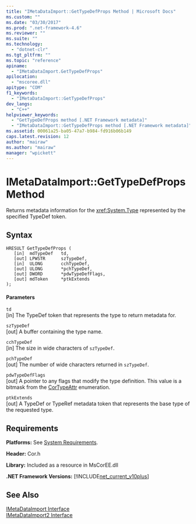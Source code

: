 ```yaml
---
title: "IMetaDataImport::GetTypeDefProps Method | Microsoft Docs"
ms.custom: ""
ms.date: "03/30/2017"
ms.prod: ".net-framework-4.6"
ms.reviewer: ""
ms.suite: ""
ms.technology: 
  - "dotnet-clr"
ms.tgt_pltfrm: ""
ms.topic: "reference"
apiname: 
  - "IMetaDataImport.GetTypeDefProps"
apilocation: 
  - "mscoree.dll"
apitype: "COM"
f1_keywords: 
  - "IMetaDataImport::GetTypeDefProps"
dev_langs: 
  - "C++"
helpviewer_keywords: 
  - "GetTypeDefProps method [.NET Framework metadata]"
  - "IMetaDataImport::GetTypeDefProps method [.NET Framework metadata]"
ms.assetid: 00061a25-ba05-47a7-b984-fd916b06b149
caps.latest.revision: 12
author: "mairaw"
ms.author: "mairaw"
manager: "wpickett"
---
```

# IMetaDataImport::GetTypeDefProps Method
Returns metadata information for the <xref:System.Type> represented by the specified TypeDef token.  
  
## Syntax  
  
```  
HRESULT GetTypeDefProps (  
   [in]  mdTypeDef   td,  
   [out] LPWSTR      szTypeDef,  
   [in]  ULONG       cchTypeDef,  
   [out] ULONG       *pchTypeDef,  
   [out] DWORD       *pdwTypeDefFlags,  
   [out] mdToken     *ptkExtends  
);  
```  
  
#### Parameters  
 `td`  
 [in] The TypeDef token that represents the type to return metadata for.  
  
 `szTypeDef`  
 [out] A buffer containing the type name.  
  
 `cchTypeDef`  
 [in] The size in wide characters of `szTypeDef`.  
  
 `pchTypeDef`  
 [out] The number of wide characters returned in `szTypeDef`.  
  
 `pdwTypeDefFlags`  
 [out] A pointer to any flags that modify the type definition. This value is a bitmask from the [CorTypeAttr](../../../../docs/framework/unmanaged-api/metadata/cortypeattr-enumeration.md) enumeration.  
  
 `ptkExtends`  
 [out] A TypeDef or TypeRef metadata token that represents the base type of the requested type.  
  
## Requirements  
 **Platforms:** See [System Requirements](../../../../docs/framework/getting-started/system-requirements.md).  
  
 **Header:** Cor.h  
  
 **Library:** Included as a resource in MsCorEE.dll  
  
 **.NET Framework Versions:** [!INCLUDE[net_current_v10plus](../../../../includes/net-current-v10plus-md.md)]  
  
## See Also  
 [IMetaDataImport Interface](../../../../docs/framework/unmanaged-api/metadata/imetadataimport-interface.md)   
 [IMetaDataImport2 Interface](../../../../docs/framework/unmanaged-api/metadata/imetadataimport2-interface.md)